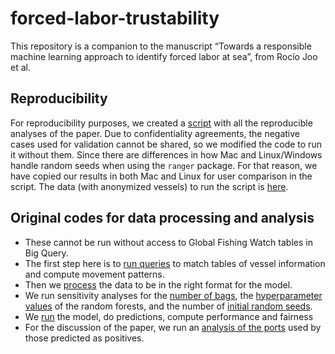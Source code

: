 
# forced-labor-trustability

This repository is a companion to the manuscript “Towards a responsible
machine learning approach to identify forced labor at sea”, from Rocío
Joo et al.

## Reproducibility

For reproducibility purposes, we created a
[script](https://github.com/GlobalFishingWatch/forced-labor-trustability/tree/main/scripts/model_repro_training_data.R)
with all the reproducible analyses of the paper. Due to confidentiality
agreements, the negative cases used for validation cannot be shared, so
we modified the code to run it without them. Since there are differences
in how Mac and Linux/Windows handle random seeds when using the `ranger`
package. For that reason, we have copied our results in both Mac and
Linux for user comparison in the script. The data (with anonymized
vessels) to run the script is
[here](https://github.com/GlobalFishingWatch/forced-labor-trustability/tree/main/data/training_repro.csv).

## Original codes for data processing and analysis

-   These cannot be run without access to Global Fishing Watch tables in
    Big Query.
-   The first step here is to [run
    queries](https://github.com/GlobalFishingWatch/forced-labor-trustability/blob/main/scripts/01_queries_premodel.r)
    to match tables of vessel information and compute movement patterns.
-   Then we
    [process](https://github.com/GlobalFishingWatch/forced-labor-trustability/blob/main/scripts/02_format_data.r)
    the data to be in the right format for the model.
-   We run sensitivity analyses for the [number of
    bags](https://github.com/GlobalFishingWatch/forced-labor-trustability/blob/main/scripts/03_sensitivity_bags.r),
    the [hyperparameter
    values](https://github.com/GlobalFishingWatch/forced-labor-trustability/blob/main/scripts/04_sensitivity_hyper.r)
    of the random forests, and the number of [initial random
    seeds](https://github.com/GlobalFishingWatch/forced-labor-trustability/blob/main/scripts/05_sensitivity_seeds.r).
-   We
    [run](https://github.com/GlobalFishingWatch/forced-labor-trustability/blob/main/scripts/06_model_run_non_repro.r)
    the model, do predictions, compute performance and fairness
-   For the discussion of the paper, we run an [analysis of the
    ports](https://github.com/GlobalFishingWatch/forced-labor-trustability/blob/original/scripts/07_port_analysis.r)
    used by those predicted as positives.
